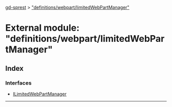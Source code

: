[gd-sprest](../README.md) > ["definitions/webpart/limitedWebPartManager"](../modules/_definitions_webpart_limitedwebpartmanager_.md)



# External module: "definitions/webpart/limitedWebPartManager"

## Index

### Interfaces

* [ILimitedWebPartManager](../interfaces/_definitions_webpart_limitedwebpartmanager_.ilimitedwebpartmanager.md)



---
